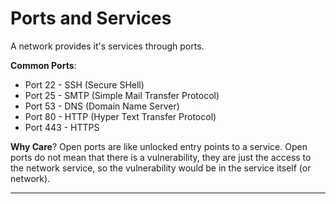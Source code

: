# Ports and Services

A network provides it's services through ports.

**Common Ports**:
- Port 22 - SSH (Secure SHell)
- Port 25 - SMTP (Simple Mail Transfer Protocol)
- Port 53 - DNS (Domain Name Server)
- Port 80 - HTTP (Hyper Text Transfer Protocol)
- Port 443 - HTTPS

**Why Care**?
Open ports are like unlocked entry points to a service.
Open ports do not mean that there is a vulnerability, they are just the access to the network service, so the vulnerability would be in the service itself (or network).

---
